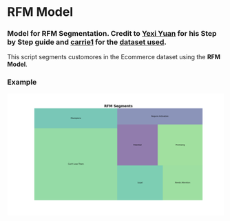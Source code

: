 # RFM Model 
### Model for RFM Segmentation. Credit to [Yexi Yuan](https://towardsdatascience.com/@blaizh) for his Step by Step guide and [carrie1](https://www.kaggle.com/carrie1) for the [dataset used](https://www.kaggle.com/carrie1/ecommerce-data).


This script segments customores in the Ecommerce dataset using the **RFM Model**.

### Example
![Output Example](docs/RFM_Capture.png)

